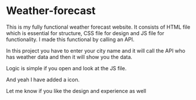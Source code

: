 # Weather-forecast
This is my fully functional weather forecast website. It consists of HTML file which is essential for structure, CSS file for design and JS file for functionality.
I made this functional by calling an API.

In this project you have to enter your city name and it will call the API who has weather data and then it will show you the data.

Logic is simple if you open and look at the JS file.

And yeah I have added a icon.

Let me know if you like the design and experience as well
